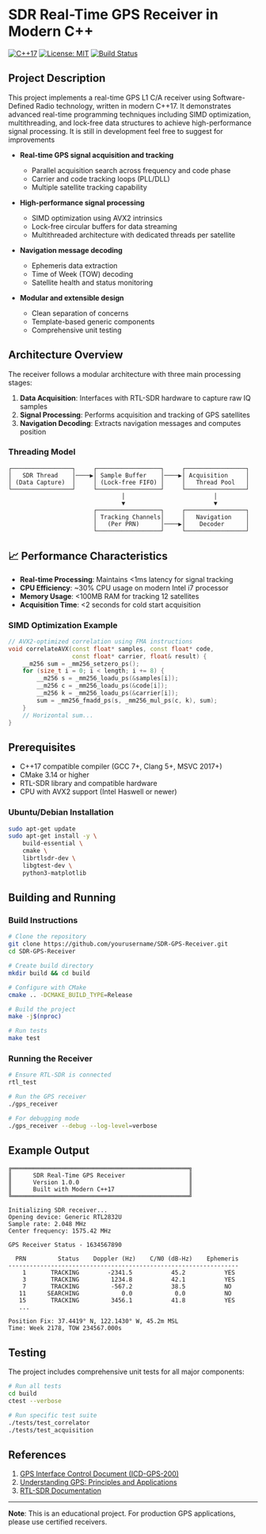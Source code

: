 # SDR Real-Time GPS Receiver in Modern C++

[![C++17](https://img.shields.io/badge/C%2B%2B-17-blue.svg)](https://isocpp.org/std/the-standard)
[![License: MIT](https://img.shields.io/badge/License-MIT-yellow.svg)](https://opensource.org/licenses/MIT)
[![Build Status](https://img.shields.io/badge/build-passing-brightgreen.svg)]()

## Project Description

This project implements a real-time GPS L1 C/A receiver using Software-Defined Radio technology, written in modern C++17. It demonstrates advanced real-time programming techniques including SIMD optimization, multithreading, and lock-free data structures to achieve high-performance signal processing. It is still in development feel free to suggest for improvements


- **Real-time GPS signal acquisition and tracking**
  - Parallel acquisition search across frequency and code phase
  - Carrier and code tracking loops (PLL/DLL)
  - Multiple satellite tracking capability

- **High-performance signal processing**
  - SIMD optimization using AVX2 intrinsics
  - Lock-free circular buffers for data streaming
  - Multithreaded architecture with dedicated threads per satellite

- **Navigation message decoding**
  - Ephemeris data extraction
  - Time of Week (TOW) decoding
  - Satellite health and status monitoring

- **Modular and extensible design**
  - Clean separation of concerns
  - Template-based generic components
  - Comprehensive unit testing



##  Architecture Overview

The receiver follows a modular architecture with three main processing stages:

1. **Data Acquisition**: Interfaces with RTL-SDR hardware to capture raw IQ samples
2. **Signal Processing**: Performs acquisition and tracking of GPS satellites
3. **Navigation Decoding**: Extracts navigation messages and computes position

### Threading Model

```
┌─────────────────┐     ┌──────────────────┐     ┌─────────────────┐
│   SDR Thread    │────▶│ Sample Buffer    │────▶│ Acquisition     │
│ (Data Capture)  │     │ (Lock-free FIFO) │     │   Thread Pool   │
└─────────────────┘     └──────────────────┘     └─────────────────┘
                                │                         │
                                ▼                         ▼
                        ┌──────────────────┐     ┌─────────────────┐
                        │ Tracking Channels│     │   Navigation    │
                        │   (Per PRN)      │────▶│    Decoder      │
                        └──────────────────┘     └─────────────────┘
```

## 📈 Performance Characteristics

- **Real-time Processing**: Maintains <1ms latency for signal tracking
- **CPU Efficiency**: ~30% CPU usage on modern Intel i7 processor
- **Memory Usage**: <100MB RAM for tracking 12 satellites
- **Acquisition Time**: <2 seconds for cold start acquisition

### SIMD Optimization Example

```cpp
// AVX2-optimized correlation using FMA instructions
void correlateAVX(const float* samples, const float* code, 
                  const float* carrier, float& result) {
    __m256 sum = _mm256_setzero_ps();
    for (size_t i = 0; i < length; i += 8) {
        __m256 s = _mm256_loadu_ps(&samples[i]);
        __m256 c = _mm256_loadu_ps(&code[i]);
        __m256 k = _mm256_loadu_ps(&carrier[i]);
        sum = _mm256_fmadd_ps(s, _mm256_mul_ps(c, k), sum);
    }
    // Horizontal sum...
}
```

## Prerequisites

- C++17 compatible compiler (GCC 7+, Clang 5+, MSVC 2017+)
- CMake 3.14 or higher
- RTL-SDR library and compatible hardware
- CPU with AVX2 support (Intel Haswell or newer)

### Ubuntu/Debian Installation

```bash
sudo apt-get update
sudo apt-get install -y \
    build-essential \
    cmake \
    librtlsdr-dev \
    libgtest-dev \
    python3-matplotlib
```

## Building and Running

### Build Instructions

```bash
# Clone the repository
git clone https://github.com/yourusername/SDR-GPS-Receiver.git
cd SDR-GPS-Receiver

# Create build directory
mkdir build && cd build

# Configure with CMake
cmake .. -DCMAKE_BUILD_TYPE=Release

# Build the project
make -j$(nproc)

# Run tests
make test
```

### Running the Receiver

```bash
# Ensure RTL-SDR is connected
rtl_test

# Run the GPS receiver
./gps_receiver

# For debugging mode
./gps_receiver --debug --log-level=verbose
```

##  Example Output

```
╔══════════════════════════════════════════════════╗
║      SDR Real-Time GPS Receiver                  ║
║      Version 1.0.0                               ║
║      Built with Modern C++17                     ║
╚══════════════════════════════════════════════════╝

Initializing SDR receiver...
Opening device: Generic RTL2832U
Sample rate: 2.048 MHz
Center frequency: 1575.42 MHz

GPS Receiver Status - 1634567890

  PRN         Status    Doppler (Hz)    C/N0 (dB-Hz)    Ephemeris
-----------------------------------------------------------------
    1       TRACKING        -2341.5           45.2           YES
    3       TRACKING         1234.8           42.1           YES
    7       TRACKING         -567.2           38.5           NO
   11      SEARCHING            0.0            0.0           NO
   15       TRACKING         3456.1           41.8           YES
   ...

Position Fix: 37.4419° N, 122.1430° W, 45.2m MSL
Time: Week 2178, TOW 234567.000s
```

## Testing

The project includes comprehensive unit tests for all major components:

```bash
# Run all tests
cd build
ctest --verbose

# Run specific test suite
./tests/test_correlator
./tests/test_acquisition
```



## References

1. [GPS Interface Control Document (ICD-GPS-200)](https://www.gps.gov/technical/icwg/)
2. [Understanding GPS: Principles and Applications](https://www.amazon.com/Understanding-GPS-Applications-Second-Elliott-Kaplan/dp/1580538940)
3. [RTL-SDR Documentation](https://www.rtl-sdr.com/)

---

**Note**: This is an educational project. For production GPS applications, please use certified receivers.
